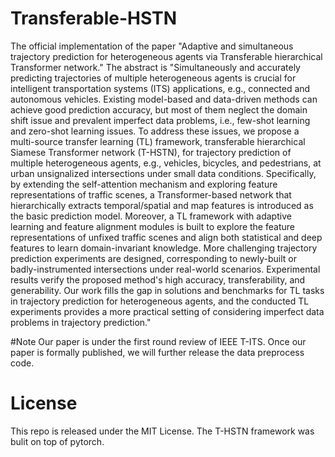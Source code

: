 # Transferable-HSTN

The official implementation of the paper "Adaptive and simultaneous trajectory prediction for heterogeneous agents via Transferable hierarchical Transformer network." The abstract is "Simultaneously and accurately predicting trajectories of multiple heterogeneous agents is crucial for intelligent transportation systems (ITS) applications, e.g., connected and autonomous vehicles. Existing model-based and data-driven methods can achieve good prediction accuracy, but most of them neglect the domain shift issue and prevalent imperfect data problems, i.e., few-shot learning and zero-shot learning issues. To address these issues, we propose a multi-source transfer learning (TL) framework, transferable hierarchical Siamese Transformer network (T-HSTN), for trajectory prediction of multiple heterogeneous agents, e.g., vehicles, bicycles, and pedestrians, at urban unsignalized intersections under small data conditions. Specifically, by extending the self-attention mechanism and exploring feature representations of traffic scenes, a Transformer-based network that hierarchically extracts temporal/spatial and map features is introduced as the basic prediction model. Moreover, a TL framework with adaptive learning and feature alignment modules is built to explore the feature representations of unfixed traffic scenes and align both statistical and deep features to learn domain-invariant knowledge. More challenging trajectory prediction experiments are designed, corresponding to newly-built or badly-instrumented intersections under real-world scenarios. Experimental results verify the proposed method's high accuracy, transferability, and generability. Our work fills the gap in solutions and benchmarks for TL tasks in trajectory prediction for heterogeneous agents, and the conducted TL experiments provides a more practical setting of considering imperfect data problems in trajectory prediction."

#Note
Our paper is under the first round review of IEEE T-ITS. Once our paper is formally published, we will further release the data preprocess code.

# License
This repo is released under the MIT License. The T-HSTN framework was bulit on top of pytorch.
